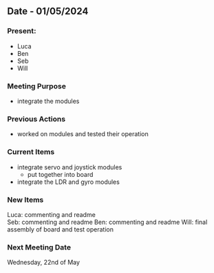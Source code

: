 ## Date - 01/05/2024

### Present: 
- Luca
- Ben
- Seb
- Will

### Meeting Purpose
- integrate the modules 

### Previous Actions 
- worked on modules and tested their operation 

### Current Items
- integrate servo and joystick modules
    - put together into board 
- integrate the LDR and gyro modules 

### New Items
Luca: commenting and readme  
Seb: commenting and readme
Ben: commenting and readme 
Will: final assembly of board and test operation   

### Next Meeting Date 
Wednesday, 22nd of May 
